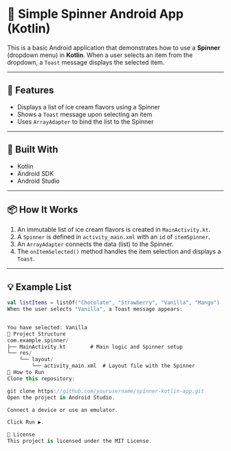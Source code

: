 # 🍨 Simple Spinner Android App (Kotlin)

This is a basic Android application that demonstrates how to use a **Spinner** (dropdown menu) in **Kotlin**. When a user selects an item from the dropdown, a `Toast` message displays the selected item.

---

## 🎯 Features

- Displays a list of ice cream flavors using a Spinner
- Shows a `Toast` message upon selecting an item
- Uses `ArrayAdapter` to bind the list to the Spinner

---

## 🧱 Built With

- Kotlin
- Android SDK
- Android Studio

---

## 📦 How It Works

1. An immutable list of ice cream flavors is created in `MainActivity.kt`.
2. A `Spinner` is defined in `activity_main.xml` with an `id` of `itemSpinner`.
3. An `ArrayAdapter` connects the data (list) to the Spinner.
4. The `onItemSelected()` method handles the item selection and displays a `Toast`.

---

## 💡 Example List

```kotlin
val listItems = listOf("Chocolate", "Strawberry", "Vanilla", "Mango")
When the user selects "Vanilla", a Toast message appears:


You have selected: Vanilla
📂 Project Structure
com.example.spinner/
├── MainActivity.kt        # Main logic and Spinner setup
└── res/
    └── layout/
        └── activity_main.xml  # Layout file with the Spinner
🧪 How to Run
Clone this repository:

git clone https://github.com/yourusername/spinner-kotlin-app.git
Open the project in Android Studio.

Connect a device or use an emulator.

Click Run ▶️.

📄 License
This project is licensed under the MIT License.
